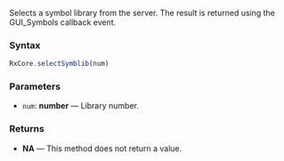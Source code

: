 Selects a symbol library from the server. The result is returned using the GUI_Symbols callback event.

### Syntax

```typescript
RxCore.selectSymblib(num)
```

### Parameters

- `num`: **number** — Library number.

### Returns

- **NA** — This method does not return a value.